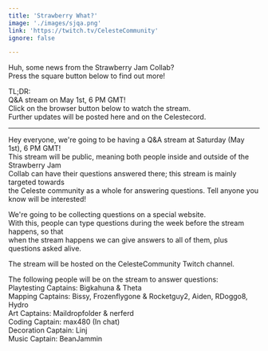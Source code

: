 ```yaml
---
title: 'Strawberry What?'
image: './images/sjqa.png'
link: 'https://twitch.tv/CelesteCommunity'
ignore: false

---
```


Huh, some news from the Strawberry Jam Collab?  
Press the square button below to find out more!  

TL;DR:  
Q&A stream on May 1st, 6 PM GMT!  
Click on the browser button below to watch the stream.  
Further updates will be posted here and on the Celestecord.  

---

Hey everyone, we're going to be having a Q&A stream at Saturday (May 1st), 6 PM GMT!  
This stream will be public, meaning both people inside and outside of the Strawberry Jam  
Collab can have their questions answered there; this stream is mainly targeted towards  
the Celeste community as a whole for answering questions. Tell anyone you know will be interested!  


We're going to be collecting questions on a special website.  
With this, people can type questions during the week before the stream happens, so that  
when the stream happens we can give answers to all of them, plus questions asked alive.  

The stream will be hosted on the CelesteCommunity Twitch channel.  

The following people will be on the stream to answer questions:  
Playtesting Captains: Bigkahuna & Theta  
Mapping Captains: Bissy, Frozenflygone & Rocketguy2, Aiden, RDoggo8, Hydro  
Art Captains: Maildropfolder & nerferd  
Coding Captain: max480 (In chat)  
Decoration Captain: Linj  
Music Captain: BeanJammin  

